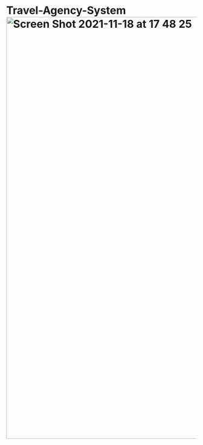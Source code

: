 # Travel-Agency-System<img width="1118" alt="Screen Shot 2021-11-18 at 17 48 25" src="https://user-images.githubusercontent.com/94574955/146323283-7a9734f4-69dc-49ec-8bd8-253e87a35bf8.png">
